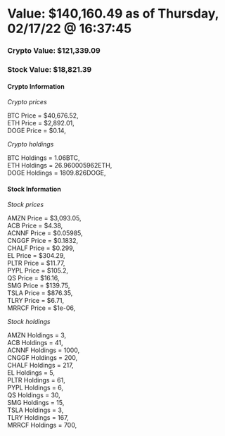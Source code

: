 # Value: $140,160.49 as of Thursday, 02/17/22 @ 16:37:45 

### Crypto Value: $121,339.09

### Stock Value: $18,821.39

#### Crypto Information 
*Crypto prices* 

BTC Price = $40,676.52,  
ETH Price = $2,892.01,  
DOGE Price = $0.14,  


*Crypto holdings* 

BTC Holdings = 1.06BTC,  
ETH Holdings = 26.960005962ETH,  
DOGE Holdings = 1809.826DOGE,  


#### Stock Information 

*Stock prices* 

AMZN Price = $3,093.05,  
ACB Price = $4.38,  
ACNNF Price = $0.05985,  
CNGGF Price = $0.1832,  
CHALF Price = $0.299,  
EL Price = $304.29,  
PLTR Price = $11.77,  
PYPL Price = $105.2,  
QS Price = $16.16,  
SMG Price = $139.75,  
TSLA Price = $876.35,  
TLRY Price = $6.71,  
MRRCF Price = $1e-06,  


*Stock holdings* 

AMZN Holdings = 3,  
ACB Holdings = 41,  
ACNNF Holdings = 1000,  
CNGGF Holdings = 200,  
CHALF Holdings = 217,  
EL Holdings = 5,  
PLTR Holdings = 61,  
PYPL Holdings = 6,  
QS Holdings = 30,  
SMG Holdings = 15,  
TSLA Holdings = 3,  
TLRY Holdings = 167,  
MRRCF Holdings = 700,  


